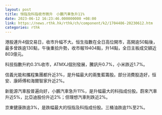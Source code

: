 ```yaml
---
layout: post
title: 恒指及科指收市微升　小鵬汽車急升11%
date: 2023-06-12 16:23:46.000000000 +08:00
link: https://news.rthk.hk/rthk/ch/component/k2/1704486-20230612.htm
categories: rthk
---
```


港股連升4個交易日，收市升幅不大。恒生指數在全日高位開市，高開逾50點後，最多曾跌逾130點，午後重拾升勢，收市報19404點，升14點，全日主板成交額近803億元。

科技指數升約0.3%收市，ATMXJ個別發展，騰訊升0.7%，小米跌近1.7%。

信義光能和攜程集團都升近3%，是升幅最大的兩隻藍籌股。部分消費股造好，恒安、康師傅和海爾智家升近2%。

新能源汽車股普遍向好，小鵬汽車急升11%，是升幅最大的科指成份股。蔚來汽車升近5%，比亞迪股份升近2%；但理想汽車則跌近2%。

京東健康跌逾3%，是跌幅最大的恒指及科指成份股。三桶油跌逾1%至2%。

